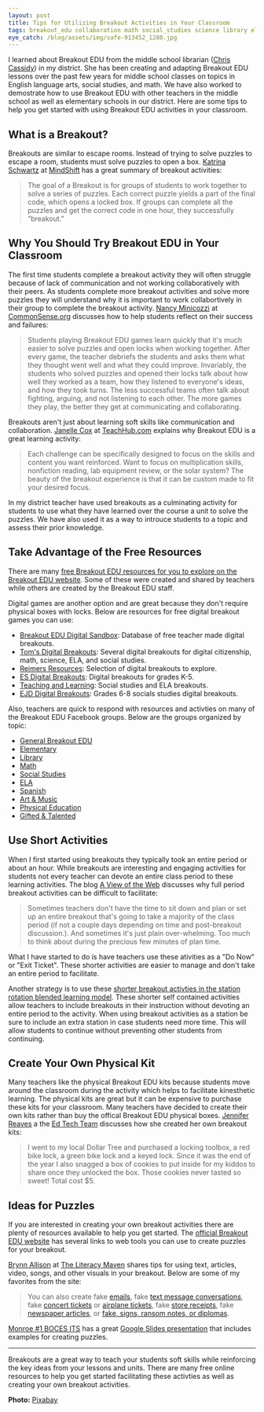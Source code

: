 ```yaml
---
layout: post
title: Tips for Utilizing Breakout Activities in Your Classroom 
tags: breakout_edu collaboration math social_studies science library ela english_language_arts blended_learning
eye_catch: /blog/assets/img/safe-913452_1280.jpg
---
```


I learned about Breakout EDU from the middle school librarian ([Chris Cassidy](https://twitter.com/chcassidy)) in my district.  She has been creating and adapting Breakout EDU lessons over the past few years for middle school classes on topics in English language arts, social studies, and math.  We have also worked to demostrate how to use Breakout EDU with other teachers in the middle school as well as elementary schools in our district.  Here are some tips to help you get started with using Breakout EDU activities in your classroom.

<!--more-->

## What is a Breakout?

Breakouts are similar to escape rooms.  Instead of trying to solve puzzles to escape a room, students must solve puzzles to open a box.  [Katrina Schwartz](https://twitter.com/Kschwart) at [MindShift](https://www.kqed.org/mindshift/52723/building-teamwork-and-perseverance-in-early-elementary-students-with-breakouts) has a great summary of breakout activities:

> The goal of a Breakout is for groups of students to work together to solve a series of puzzles. Each correct puzzle yields a part of the final code, which opens a locked box. If groups can complete all the puzzles and get the correct code in one hour, they successfully “breakout.”

## Why You Should Try Breakout EDU in Your Classroom

The first time students complete a breakout activity they will often struggle because of lack of communication and not working collaboratively with their peers.  As students complete more breakout activities and solve more puzzles they will understand why it is important to work collabortively in their group to complete the breakout activity.  [Nancy Minicozzi](https://www.twitter.com/coffeenancy) at [CommonSense.org](https://www.commonsense.org/education/articles/build-collaboration-skills-with-breakout-edu) discusses how to help students reflect on their success and failures:

> Students playing Breakout EDU games learn quickly that it's much easier to solve puzzles and open locks when working together. After every game, the teacher debriefs the students and asks them what they thought went well and what they could improve. Invariably, the students who solved puzzles and opened their locks talk about how well they worked as a team, how they listened to everyone's ideas, and how they took turns. The less successful teams often talk about fighting, arguing, and not listening to each other. The more games they play, the better they get at communicating and collaborating.

Breakouts aren't just about learning soft skills like communication and collaboration.  [Janelle Cox](https://twitter.com/empoweringed) at [TeachHub.com](https://www.teachhub.com/breakout-edu-gamified-learning-teaching-strategies) explains why Breakout EDU is a great learning activity:

> Each challenge can be specifically designed to focus on the skills and content you want reinforced. Want to focus on multiplication skills, nonfiction reading, lab equipment review, or the solar system? The beauty of the breakout experience is that it can be custom made to fit your desired focus.

In my district teacher have used breakouts as a culminating activity for students to use what they have learned over the course a unit to solve the puzzles.  We have also used it as a way to introuce students to a topic and assess their prior knowledge.

## Take Advantage of the Free Resources

There are many [free Breakout EDU resources for you to explore on the Breakout EDU website](https://www.breakoutedu.com/freegames).  Some of these were created and shared by teachers while others are created by the Breakout EDU staff.

Digital games are another option and are great because they don't require physical boxes with locks.  Below are resources for free digital breakout games you can use:

- [Breakout EDU Digital Sandbox](https://sites.google.com/site/digitalbreakoutjb/sandbox): Database of free teacher made digital breakouts.
- [Tom's Digital Breakouts](https://sites.google.com/view/tomsdigitalbreakouts/home?authuser=0): Several digital breakouts for digital citizenship, math, science, ELA, and social studies.
- [Reimers Resources](https://sites.google.com/tcea.org/prr/breakout-edu/digital-breakouts): Selection of digital breakouts to explore.
- [ES Digital Breakouts](https://sites.google.com/henrico.k12.va.us/digitalbreakout/home): Digital breakouts for grades K-5.
- [Teaching and Learning](https://sites.google.com/view/teachingandlearningmrss/digital-breakouts): Social studies and ELA breakouts.
- [EJD Digital Breakouts](https://sites.google.com/phoenixcsd.net/ejddigitalbreakout): Grades 6-8 socials studies digital breakouts.

Also, teachers are quick to respond with resources and activties on many of the Breakout EDU Facebook groups.  Below are the groups organized by topic:

- [General Breakout EDU](https://www.facebook.com/groups/breakoutedu/)
- [Elementary](https://www.facebook.com/groups/breakouteduelem/)
- [Library](https://www.facebook.com/groups/breakoutedulibrary/)
- [Math](https://www.facebook.com/groups/breakoutedumath/)
- [Social Studies](https://www.facebook.com/groups/breakouteduhistory/)
- [ELA](https://www.facebook.com/groups/breakouteduenglish/)
- [Spanish](https://www.facebook.com/groups/breakouteduspanish/)
- [Art & Music](https://www.facebook.com/groups/breakouteduartmusic/)
- [Physical Education](https://www.facebook.com/groups/247609799049954/)
- [Gifted & Talented](https://www.facebook.com/groups/1977223899172078/)

## Use Short Activities

When I first started using breakouts they typically took an entire period or about an hour.  While breakouts are interesting and engaging activities for students not every teacher can devote an entire class period to these learning activities.   The blog [A View of the Web](http://aviewoftheweb.blogspot.com/2017/02/short-on-time-try-mini-breakout.html) discusses why full period breakout activities can be difficult to facilitate:

> Sometimes teachers don't have the time to sit down and plan or set up an entire breakout that's going to take a majority of the class period (if not a couple days depending on time and post-breakout discussion.).  And sometimes it's just plain over-whelming.  Too much to think about during the precious few minutes of plan time.

What I have started to do is have teachers use these ativities as a "Do Now" or "Exit Ticket".  These shorter activities are easier to manage and don't take an entire period to facilitate.

Another strategy is to use these [shorter breakout activties in the station rotation blended learning model](https://www.kqed.org/mindshift/52723/building-teamwork-and-perseverance-in-early-elementary-students-with-breakouts).  These shorter self contained activities allow teachers to include breakouts in their instruction without devoting an entire period to the activity.  When using breakout activities as a station be sure to include an extra station in case students need more time.  This will allow students to continue without preventing other students from continuing.

## Create Your Own Physical Kit

Many teachers like the physical Breakout EDU kits because students move around the classroom during the activity which helps to facilitate kinesthetic learning.  The physical kits are great but it can be expensive to purchase these kits for your classroom.  Many teachers have decided to create their own kits rather than buy the offical Breakout EDU physical boxes.  [Jennifer Reaves](https://twitter.com/jzwvu07) a the [Ed Tech Team](https://www.edtechteam.com/blog/2017/08/break-out-of-classroom/) discusses how she created her own breakout kits:

> I went to my local Dollar Tree and purchased a locking toolbox, a red bike lock, a green bike lock and a keyed lock. Since it was the end of the year I also snagged a box of cookies to put inside for my kiddos to share once they unlocked the box. Those cookies never tasted so sweet! Total cost $5.

## Ideas for Puzzles

If you are interested in creating your own breakout activities there are plenty of resources available to help you get started.  The [official Breakout EDU website](https://www.breakoutedu.com/puzzleresources) has several links to web tools you can use to create puzzles for your breakout.

[Brynn Allison](https://twitter.com/literarymaven) at [The Literacy Maven](https://www.theliterarymaven.com/2017/04/breakout-digital-escape-room-ideas.html) shares tips for using text, articles, video, songs, and other visuals in your breakout.  Below are some of my favorites from the site:

> You can also create fake [emails](http://www.fakewhats.com/), fake [text message conversations](http://www.fakephonetext.com/), fake [concert tickets](http://www.faketicketgenerator.com/) or [airplane tickets](http://returnflights.net/), fake [store receipts](http://www.fakereceipt.us/sales_receipt.php), fake [newspaper articles](https://www.fodey.com/generators/newspaper/snippet.asp), or [fake, signs, ransom notes, or diplomas](http://www.addletters.com/).

[Monroe #1 BOCES ITS](https://twitter.com/M1BITS) has a great [Google Slides presentation](https://docs.google.com/presentation/d/1y_ZnAkGAg_WsNCOuC_erTuXbHDrebzK4ijZDbIqsqzc/edit#slide=id.g13ff152bc0_0_0) that includes examples for creating puzzles.

------

Breakouts are a great way to teach your students soft skills while reinforcing the key ideas from your lessons and units.  There are many free online resources to help you get started facilitating these activties as well as creating your own breakout activities.

**Photo:** [Pixabay](https://pixabay.com/images/id-913452/)
